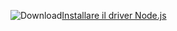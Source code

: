 ![Download](../ssdt/media/download.png)[Installare il driver Node.js](http://msdn.microsoft.com/library/mt652094.aspx)